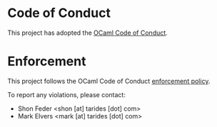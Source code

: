# Code of Conduct

This project has adopted the [OCaml Code of Conduct](https://github.com/ocaml/code-of-conduct/blob/main/CODE_OF_CONDUCT.md).

# Enforcement

This project follows the OCaml Code of Conduct [enforcement policy](https://github.com/ocaml/code-of-conduct/blob/main/CODE_OF_CONDUCT.md#enforcement).

To report any violations, please contact:

- Shon Feder <shon [at] tarides [dot] com>
- Mark Elvers <mark [at] tarides [dot] com>

